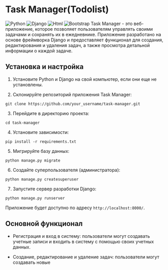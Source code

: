 # Task Manager(Todolist)
![Python](https://img.shields.io/badge/Python-3.11-blue)
![Django](https://img.shields.io/badge/Django-green)
![Html](https://img.shields.io/badge/html-orange)
![Bootstrap](https://img.shields.io/badge/Bootstrap-blue)
Task Manager - это веб-приложение, которое позволяет пользователям управлять своими задачами и сохранять их в ежедневнике. Приложение разработано на основе фреймворка Django и предоставляет функционал для создания, редактирования и удаления задач, а также просмотра детальной информации о каждой задаче.

## Установка и настройка

1. Установите Python и Django на свой компьютер, если они еще не установлены.

2. Склонируйте репозиторий приложения Task Manager:

```
git clone https://github.com/your_username/task-manager.git
```

3. Перейдите в директорию проекта:

```
cd task-manager
```

4. Установите зависимости:

```
pip install -r requirements.txt
```

5. Мигрируйте базу данных:

```
python manage.py migrate
```

6. Создайте суперпользователя (администратора):

```
python manage.py createsuperuser
```

7. Запустите сервер разработки Django:

```
python manage.py runserver
```

Приложение будет доступно по адресу `http://localhost:8000/`.

## Основной функционал

- Регистрация и вход в систему: пользователи могут создавать учетные записи и входить в систему с помощью своих учетных данных.

- Создание, редактирование и удаление задач: пользователи могут создавать новые
